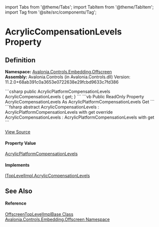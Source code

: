 import Tabs from '@theme/Tabs'; 
import TabItem from '@theme/TabItem'; 
import Tag from '@site/src/components/Tag'; 

# AcrylicCompensationLevels Property




## Definition
**Namespace:** <a href="N_Avalonia_Controls_Embedding_Offscreen">Avalonia.Controls.Embedding.Offscreen</a>  
**Assembly:** Avalonia.Controls (in Avalonia.Controls.dll) Version: 11.2.0+68ab391c0a3653e0722638e29fcbd9633c7fd386

<Tabs groupId="api-code-preview">
<TabItem value="csharp" label="C#">
```csharp
public AcrylicPlatformCompensationLevels AcrylicCompensationLevels { get; }
```
</TabItem>
<TabItem value="vb" label="VB">
```vb
Public ReadOnly Property AcrylicCompensationLevels As AcrylicPlatformCompensationLevels
	Get
```
</TabItem>
<TabItem value="fsharp" label="F#">
```fsharp
abstract AcrylicCompensationLevels : AcrylicPlatformCompensationLevels with get
override AcrylicCompensationLevels : AcrylicPlatformCompensationLevels with get
```
</TabItem>
</Tabs>



<a href="https://github.com/AvaloniaUI/Avalonia/tree/master/srcAvalonia.Controls/Embedding/Offscreen/OffscreenTopLevelImpl.cs#L67" title="View the source code">View Source</a>



#### Property Value
<a href="T_Avalonia_Controls_AcrylicPlatformCompensationLevels">AcrylicPlatformCompensationLevels</a>

#### Implements
<a href="P_Avalonia_Platform_ITopLevelImpl_AcrylicCompensationLevels">ITopLevelImpl.AcrylicCompensationLevels</a>  


## See Also


#### Reference
<a href="T_Avalonia_Controls_Embedding_Offscreen_OffscreenTopLevelImplBase">OffscreenTopLevelImplBase Class</a>  
<a href="N_Avalonia_Controls_Embedding_Offscreen">Avalonia.Controls.Embedding.Offscreen Namespace</a>  
